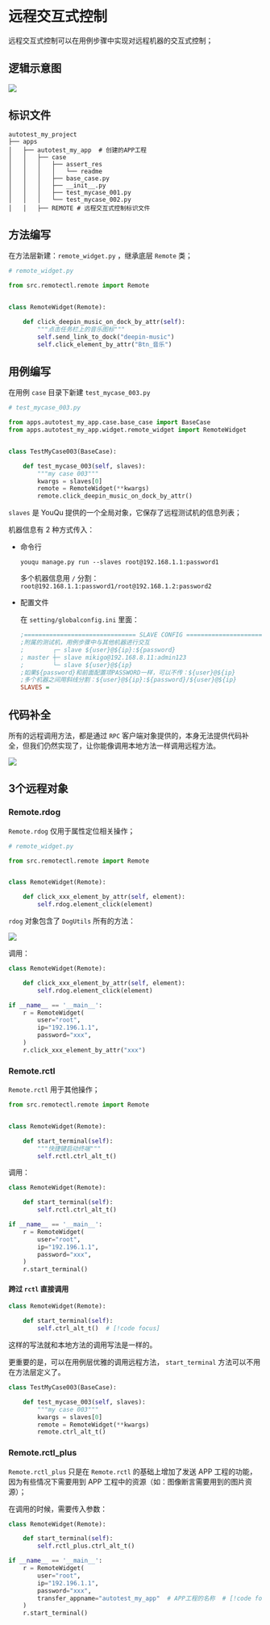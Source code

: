 # 远程交互式控制

远程交互式控制可以在用例步骤中实现对远程机器的交互式控制；

## 逻辑示意图

![](/实践/桌面UI自动化/remote_control.png)

## 标识文件

```shell{11}
autotest_my_project
├── apps
│   ├── autotest_my_app  # 创建的APP工程
│   │   ├── case
│   │   │   ├── assert_res  
│   │   │   │   └── readme
│   │   │   ├── base_case.py 
│   │   │   ├── __init__.py
│   │   │   ├── test_mycase_001.py  
│   │   │   └── test_mycase_002.py 
│   │   ├── REMOTE # 远程交互式控制标识文件
```



## 方法编写

在方法层新建：`remote_widget.py` ，继承底层 `Remote` 类；

```python
# remote_widget.py

from src.remotectl.remote import Remote


class RemoteWidget(Remote):

    def click_deepin_music_on_dock_by_attr(self):
        """点击任务栏上的音乐图标"""
        self.send_link_to_dock("deepin-music")
        self.click_element_by_attr("Btn_音乐")
```

## 用例编写

在用例 `case` 目录下新建 `test_mycase_003.py`

```python
# test_mycase_003.py

from apps.autotest_my_app.case.base_case import BaseCase
from apps.autotest_my_app.widget.remote_widget import RemoteWidget


class TestMyCase003(BaseCase):

    def test_mycase_003(self, slaves):
        """my case 003"""
        kwargs = slaves[0]
        remote = RemoteWidget(**kwargs)
        remote.click_deepin_music_on_dock_by_attr()
```

`slaves` 是 YouQu 提供的一个全局对象，它保存了远程测试机的信息列表；

机器信息有 2 种方式传入：

- 命令行

  ```shell
  youqu manage.py run --slaves root@192.168.1.1:password1
  ```

  多个机器信息用 `/` 分割：`root@192.168.1.1:password1/root@192.168.1.2:password2`

- 配置文件

  在 `setting/globalconfig.ini` 里面：

  ```ini
  ;=============================== SLAVE CONFIG ===================================
  ;附属的测试机，用例步骤中与其他机器进行交互
  ;        ┌─ slave ${user}@${ip}:${password}
  ; master ┼─ slave mikigo@192.168.8.11:admin123
  ;        └─ slave ${user}@${ip}
  ;如果${password}和前面配置项PASSWORD一样，可以不传：${user}@${ip}
  ;多个机器之间用斜线分割：${user}@${ip}:${password}/${user}@${ip}
  SLAVES =
  ```

## 代码补全

所有的远程调用方法，都是通过 `RPC` 客户端对象提供的，本身无法提供代码补全，但我们仍然实现了，让你能像调用本地方法一样调用远程方法。

![](/实践/桌面UI自动化/remote_complete.gif)

## 3个远程对象

### Remote.rdog

`Remote.rdog` 仅用于属性定位相关操作；

```python
# remote_widget.py

from src.remotectl.remote import Remote


class RemoteWidget(Remote):

    def click_xxx_element_by_attr(self, element):
        self.rdog.element_click(element)
```

`rdog` 对象包含了 `DogUtils` 所有的方法：

![](/实践/桌面UI自动化/rdog.png)

调用：

```python
class RemoteWidget(Remote):

    def click_xxx_element_by_attr(self, element):
        self.rdog.element_click(element)

if __name__ == '__main__':
    r = RemoteWidget(
        user="root",
        ip="192.196.1.1",
        password="xxx",
    )
    r.click_xxx_element_by_attr("xxx")
```

### Remote.rctl

`Remote.rctl` 用于其他操作；

```python
from src.remotectl.remote import Remote


class RemoteWidget(Remote):

    def start_terminal(self):
        """快捷键启动终端"""
        self.rctl.ctrl_alt_t()
```

调用：

```python
class RemoteWidget(Remote):

    def start_terminal(self):
        self.rctl.ctrl_alt_t()

if __name__ == '__main__':
    r = RemoteWidget(
        user="root",
        ip="192.196.1.1",
        password="xxx",
    )
    r.start_terminal()
```

#### 跨过 `rctl` 直接调用

```python
class RemoteWidget(Remote):

    def start_terminal(self):
        self.ctrl_alt_t()  # [!code focus]
```

这样的写法就和本地方法的调用写法是一样的。

更重要的是，可以在用例层优雅的调用远程方法， `start_terminal` 方法可以不用在方法层定义了。

```python
class TestMyCase003(BaseCase):

    def test_mycase_003(self, slaves):
        """my case 003"""
        kwargs = slaves[0]
        remote = RemoteWidget(**kwargs)
        remote.ctrl_alt_t()
```

### Remote.rctl_plus

`Remote.rctl_plus` 只是在 `Remote.rctl`  的基础上增加了发送 APP 工程的功能，因为有些情况下需要用到 APP 工程中的资源（如：图像断言需要用到的图片资源）；

在调用的时候，需要传入参数：

```python
class RemoteWidget(Remote):

    def start_terminal(self):
        self.rctl_plus.ctrl_alt_t()

if __name__ == '__main__':
    r = RemoteWidget(
        user="root", 
        ip="192.196.1.1", 
        password="xxx", 
        transfer_appname="autotest_my_app"  # APP工程的名称  # [!code focus]
    )
    r.start_terminal()
```

